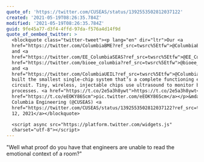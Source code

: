 ```yaml
---
quote_of: 'https://twitter.com/CUSEAS/status/1392553502812037122'
created: '2021-05-19T08:26:35.784Z'
modified: '2021-05-19T08:26:35.784Z'
guid: 9fe45a77-d3f4-4ffd-97da-f576a4d14f9d
quote_of_oembed_twitter: >
  <blockquote class="twitter-tweet"><p lang="en" dir="ltr">Our <a
  href="https://twitter.com/ColumbiaBME?ref_src=twsrc%5Etfw">@ColumbiaBME</a>
  and <a
  href="https://twitter.com/EE_ColumbiaSEAS?ref_src=twsrc%5Etfw">@EE_ColumbiaSEAS</a><br>labs--<a
  href="https://twitter.com/bioee_columbia?ref_src=twsrc%5Etfw">@bioee_columbia</a>
  and <a
  href="https://twitter.com/ColumbiaUEIL?ref_src=twsrc%5Etfw">@ColumbiaUEIL</a>--have
  built the smallest single-chip system that’s a complete functioning electronic
  circuit. Tiny, wireless, injectable chips use ultrasound to monitor body
  processes. <a href="https://t.co/2e5a3h8ywt">https://t.co/2e5a3h8ywt</a> <a
  href="https://t.co/eEOKY86Scm">pic.twitter.com/eEOKY86Scm</a></p>&mdash;
  Columbia Engineering (@CUSEAS) <a
  href="https://twitter.com/CUSEAS/status/1392553502812037122?ref_src=twsrc%5Etfw">May
  12, 2021</a></blockquote>

  <script async src="https://platform.twitter.com/widgets.js"
  charset="utf-8"></script>
---
```

"Well what proof do you have that engineers are unable to read the emotional context of a room?"
